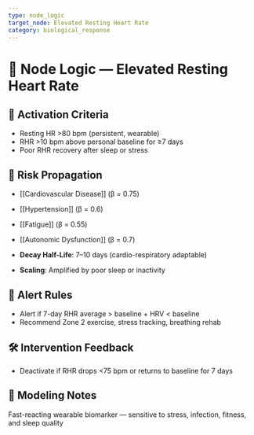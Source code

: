 ```yaml
---
type: node_logic
target_node: Elevated Resting Heart Rate
category: biological_response
---
```


# 🧠 Node Logic — Elevated Resting Heart Rate

## 🔑 Activation Criteria
- Resting HR >80 bpm (persistent, wearable)
- RHR >10 bpm above personal baseline for ≥7 days
- Poor RHR recovery after sleep or stress

## 🔁 Risk Propagation
- [[Cardiovascular Disease]] (β = 0.75)
- [[Hypertension]] (β = 0.6)
- [[Fatigue]] (β = 0.55)
- [[Autonomic Dysfunction]] (β = 0.7)

- **Decay Half-Life**: 7–10 days (cardio-respiratory adaptable)
- **Scaling**: Amplified by poor sleep or inactivity

## 🚨 Alert Rules
- Alert if 7-day RHR average > baseline + HRV < baseline
- Recommend Zone 2 exercise, stress tracking, breathing rehab

## 🛠 Intervention Feedback
- Deactivate if RHR drops <75 bpm or returns to baseline for 7 days

## 🧠 Modeling Notes
Fast-reacting wearable biomarker — sensitive to stress, infection, fitness, and sleep quality
